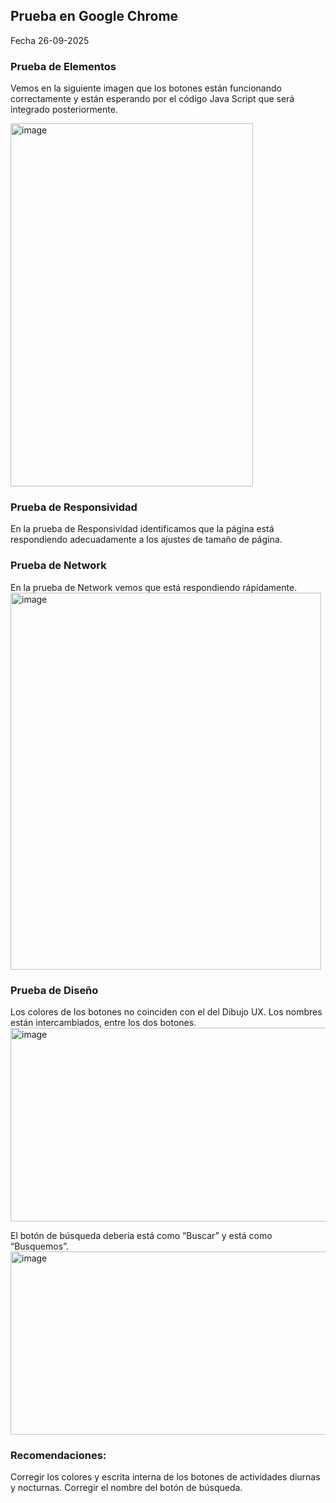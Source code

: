 ## Prueba en Google Chrome
Fecha 26-09-2025

### Prueba de Elementos
Vemos en la siguiente imagen que los botones están funcionando correctamente y están esperando por el código Java Script que será integrado posteriormente. 

<img width="388" height="581" alt="image" src="https://github.com/user-attachments/assets/1e3709f7-7844-405e-b4cf-cada59f68e0c" />


### Prueba de Responsividad
En la prueba de Responsividad identificamos que la página está respondiendo adecuadamente a los ajustes de tamaño de página. 


### Prueba de Network
En la prueba de Network vemos que está respondiendo rápidamente.
<img width="497" height="603" alt="image" src="https://github.com/user-attachments/assets/a2f23937-2f33-48cf-a62e-431e66670a68" />


### Prueba de Diseño
Los colores de los botones no coinciden con el del Dibujo UX.
Los nombres están intercambiados, entre los dos botones.
<img width="886" height="310" alt="image" src="https://github.com/user-attachments/assets/69c3784b-4217-414e-8ac9-6d2459982147" />

El botón de búsqueda debería está como “Buscar” y está como “Busquemos”.
<img width="886" height="293" alt="image" src="https://github.com/user-attachments/assets/fcf9dbbd-8094-431a-a887-36f44f8a453d" />


### Recomendaciones: 
Corregir los colores y escrita interna de los botones de actividades diurnas y nocturnas.
Corregir el nombre del botón de búsqueda. 
